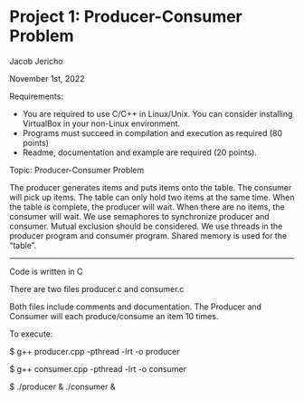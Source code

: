 # Project 1: Producer-Consumer Problem 

Jacob Jericho

November 1st, 2022

Requirements:
-	You are required to use C/C++ in Linux/Unix. You can consider installing VirtualBox in your non-Linux environment.
-	Programs must succeed in compilation and execution as required (80 points)
-	Readme, documentation and example are required (20 points).

Topic: Producer-Consumer Problem

The producer generates items and puts items onto the table. The consumer will pick up items. The table can only hold two items at the same time. When the table is complete, the producer will wait. When there are no items, the consumer will wait. We use semaphores to synchronize producer and consumer.  Mutual exclusion should be considered. We use threads in the producer program and consumer program. Shared memory is used for the “table”.

---

Code is written in C

There are two files producer.c and consumer.c 

Both files include comments and documentation. 
The Producer and Consumer will each produce/consume an item 10 times. 

To execute:

$ g++ producer.cpp -pthread -lrt -o producer

$ g++ consumer.cpp -pthread -lrt -o consumer

$ ./producer & ./consumer &
